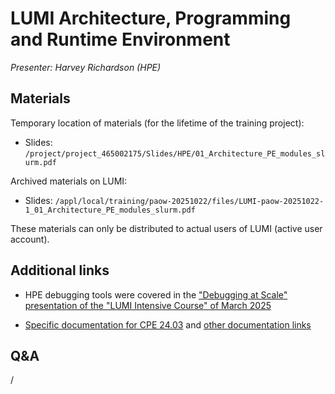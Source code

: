 # LUMI Architecture, Programming and Runtime Environment

*Presenter: Harvey Richardson (HPE)*

## Materials

<!--
Course materials will be made available during and after the course
-->

Temporary location of materials (for the lifetime of the training project):

-   Slides: `/project/project_465002175/Slides/HPE/01_Architecture_PE_modules_slurm.pdf`

Archived materials on LUMI:

-   Slides: `/appl/local/training/paow-20251022/files/LUMI-paow-20251022-1_01_Architecture_PE_modules_slurm.pdf`

<!--
-   Recording: `/appl/local/training/paow-20251022/recordings/1_01_HPE_PE.mp4`
-->

These materials can only be distributed to actual users of LUMI (active user account).


## Additional links

-   HPE debugging tools were covered in the 
    ["Debugging at Scale" presentation of the "LUMI Intensive Course" of March 2025](../2p3day-20250303/M306-Debugging_at_Scale.md)

-   [Specific documentation for CPE 24.03](https://cpe.ext.hpe.com/docs/24.03/index.html) and
    [other documentation links](A01_Documentation.md)


## Q&A

/
